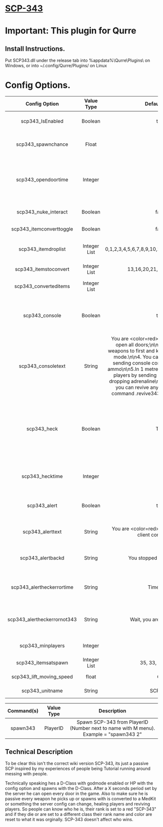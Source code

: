 # [SCP-343](http://www.scp-wiki.net/scp-343)
# Important: This plugin for Qurre

## Install Instructions.
Put SCP343.dll under the release tab into %appdata%\Qurre\Plugins\ on Windows, or into ~/.config/Qurre/Plugins/ on Linux

# Config Options.
| Config Option              | Value Type      | Default Value | Description |
|   :---:                    |     :---:       |    :---:      |    :---:    |
| scp343_IsEnabled                  | Boolean         | true         |  Will loading this plugin on the server or not |
| scp343_spawnchance         | Float           | 10            | Percent chance for SPC-343 to spawn at the start of the round. |
| scp343_opendoortime        | Integer         | 60            | How many seconds after roundstart till SCP-343 can open any door in the game (Like door bypass).               |
| scp343_nuke_interact       | Boolean         | false         | Should SCP-343 beable to interact with the nuke?               |
| scp343_itemconverttoggle   | Boolean         | false         | Should SPC-343 convert items?                                  |
| scp343_itemdroplist        | Integer List    | 0,1,2,3,4,5,6,7,8,9,10,11,14,17,19,22,27,28,29 | What items SCP-343 drops instead of picking up.|
| scp343_itemstoconvert      | Integer List    | 13,16,20,21,23,24,25,26,30 | What items SCP-343 converts. |
| scp343_converteditems      | Integer List    | 14            | What a item should be converted to.       |
| scp343_console             | Boolean         | true          | When 343 spawns should that person be given information about 343 in console      |
| scp343_consoletext         | String          | You are <color=red>scp343</color>:\n\n1. You can open all doors;\n\n2. You can transform weapons to first and kit;\n\n 3. You have a god mode.\n\n4. You can teleport to player by sending console command .tp343 or drop ammo\n\n5.In 1 metre away you , you can heal players by sending command .heal343 or dropping adrenaline\n6. In 1 meter away you, you can revive any dead player sending command .revive343 or dropping flashlight          | What 343 is shown if scp343_console is true.       |
| scp343_heck                | Boolean         | True          | Should players be allowed to use the .heck343 client command to respawn themselves as d-class within scp343_hecktime seconds of round start.     |
| scp343_hecktime            | Integer         | 30            | How long people should beable to respawn themselves as d-class.     |
| scp343_alert               | Boolean         | true          | When 343 spawns should that person will be broadcast    |
| scp343_alerttext           | String          |You are <color=red>SCP-343</color>. Check your client console on [~]  | What 343 is shown if scp343_alert is true.       |
| scp343_alertbackd          | String          | You stopped being scp-343 | What 343 is shown if scp343 will back to usual class d|
| scp343_alertheckerrortime  | String          | Time is left.| What 343 is shown if scp343 will back to usual class d and time is left|
| scp343_alertheckerrornot343| String          | Wait, you are not SCP-343 |  What 343 is shown if not scp343 trying to back to usual class d |
| scp343_minplayers                 | Integer         | 3              | Minimum players for spawning scp343 |
| scp343_itemsatspawn        | Integer List    | 35, 33, 15, 32, 13             | What give scp-343 on spawn |
| scp343_lift_moving_speed          | float           | 6.5            | Moving Speed lift for all players |
| scp343_unitname             | String    | SCP-343             | UnitName for SCP-343 |


| Command(s)                 | Value Type      | Description                              |
|   :---:                    |     :---:       |    :---:                                 |
| spawn343                   | PlayerID        | Spawn SCP-343 from PlayerID (Number next to name with M menu). Example = "spawn343 2" |

## Technical Description  

To be clear this isn't the correct wiki version SCP-343, its just a passive SCP inspired by my experiences of people being Tutorial running around messing with people.

Technically speaking hes a D-Class with godmode enabled or HP with the config option and spawns with the D-Class. After a X seconds period set by the server he can open every door in the game. Also to make sure he is passive every weapon he picks up or spawns with is converted to a MedKit or something the server config can change, healing players and reviving players. So people can know who he is, their rank is set to a red "SCP-343" and if they die or are set to a different class their rank name and color are reset to what it was orginally.
SCP-343 doesn't affect who wins.
